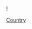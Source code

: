 !


[Country](https://user-images.githubusercontent.com/113236007/206415339-2781568e-b9ca-45f6-8dcc-759f12a0fadf.png)


